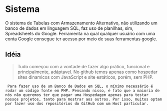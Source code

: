 # Sistema

O sistema de Tabelas com Armazenamento Alternativo, não utilizando um banco de dados em linguagem SQL, faz uso de planilhas, sim, Spreadsheets do Google. Ferramenta na qual qualquer usuário com uma conta Google consegue ter acesso por meio de suas ferramentas google.

## Idéia
>
> Tudo começou com a vontade de fazer algo prático,
> funcional e principalmente, adáptavel. No github temos apenas como
> hospedar sites dinamicos com JavaScript e site estáticos, porém, sem PHP.

`
Para fazer uso de um Banco de Dados em SQL, o mínimo necessário é rodar um código fonte em PHP. Pensando nisso, é fato que a maioria de nós não queremos ter que pagar uma Hospedagem apenas para testar nossos projetos, tanto para mostrar aos outros. Por isso, muitos optam por fazer uso dos repositórios do GitHub com um Host particular.`
